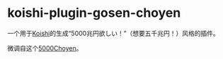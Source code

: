 # koishi-plugin-gosen-choyen

一个用于[Koishi](https://github.com/koishijs/koishi)的生成“5000兆円欲しい！”（想要五千兆円！）风格的插件。

微调自这个[5000Choyen](https://github.com/yurafuca/5000choyen)。